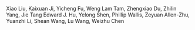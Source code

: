 Xiao Liu, Kaixuan Ji, Yicheng Fu, Weng Lam Tam, Zhengxiao Du, Zhilin Yang, Jie Tang
Edward J. Hu, Yelong Shen, Phillip Wallis, Zeyuan Allen-Zhu, Yuanzhi Li, Shean Wang, Lu Wang, Weizhu Chen
